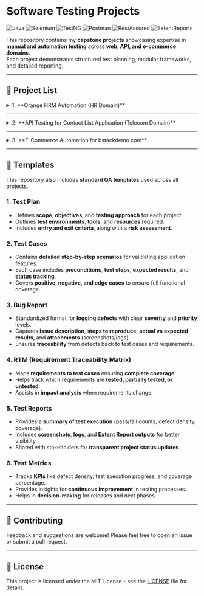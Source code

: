 # Software Testing Projects

![Java](https://img.shields.io/badge/Code-Java-blue) 
![Selenium](https://img.shields.io/badge/Automation-Selenium-brightgreen) 
![TestNG](https://img.shields.io/badge/Framework-TestNG-orange) 
![Postman](https://img.shields.io/badge/API-Postman-critical) 
![RestAssured](https://img.shields.io/badge/API-RestAssured-yellowgreen)
![ExtentReports](https://img.shields.io/badge/Reports-ExtentReports-blueviolet)

This repository contains my **capstone projects** showcasing expertise in **manual and automation testing** across **web, API, and e-commerce domains**.  
Each project demonstrates structured test planning, modular frameworks, and detailed reporting.

---

## 📂 Project List

<details>
<summary>1. **Orange HRM Automation (HR Domain)**</summary>

- **Description:**  
  Automated **Login** and **Admin > User Management** modules in OrangeHRM.  
  Implemented a **Page Object Model (POM)** framework with data-driven testing.  
  Enhanced validation using TestNG assertions and generated Extent Reports.  

- **Tech Stack:**  
  `Java` `Selenium WebDriver` `TestNG` `Maven` `Apache POI` `Extent Reports`

- **Key Features:**  
  - POM-based modular framework  
  - Data-driven testing with Excel (Apache POI)  
  - Assertion-based validation with TestNG  
  - Screenshots on failure  
  - Detailed Extent Reports  

- **Screenshots:**  
  ![Extent Report Sample](screenshots/orangehrm_extent.png)  
  *(Add actual screenshot in `screenshots/` folder)*

</details>

---

<details>
<summary>2. **API Testing for Contact List Application (Telecom Domain)**</summary>

- **Description:**  
  API testing for [Contact List Application](https://thinking-tester-contact-list.herokuapp.com/).  
  Covered **authentication, user creation, contact addition, updates, and logout flow** using **Postman** and **Rest Assured**.

- **Tech Stack:**  
  `Postman` `Rest Assured` `Chai Assertions`

- **Key Features:**  
  - Automated API test scripts  
  - Validated **status codes**, **headers**, and **payloads**  
  - Detailed test coverage reports  

- **Screenshots:**  
  ![Postman Report](screenshots/api_postman_report.png)  
  *(Add actual screenshot in `screenshots/` folder)*

</details>

---

<details>
<summary>3. **E-Commerce Automation for bstackdemo.com**</summary>

- **Description:**  
  Designed and implemented a **modular POM-based framework** for [bstackdemo.com](https://bstackdemo.com).  
  Automated **Login**, **Product Filtering**, **Cart Verification**, and **Checkout** flows.  
  Integrated **cross-browser testing** and **reporting**.

- **Tech Stack:**  
  `Java` `Selenium WebDriver` `TestNG` `Maven` `Extent Reports`

- **Key Features:**  
  - Modular POM framework  
  - End-to-end functional automation  
  - Cross-browser testing  
  - Enhanced reporting with Extent Reports  

- **Screenshots:**  
  ![E-commerce Test Report](screenshots/bstack_extent.png)  
  *(Add actual screenshot in `screenshots/` folder)*

</details>

---

## 📑 Templates

This repository also includes **standard QA templates** used across all projects.  

### **1. Test Plan**
- Defines **scope**, **objectives**, and **testing approach** for each project.  
- Outlines **test environments**, **tools**, and **resources** required.  
- Includes **entry and exit criteria**, along with a **risk assessment**.  

### **2. Test Cases**
- Contains **detailed step-by-step scenarios** for validating application features.  
- Each case includes **preconditions**, **test steps**, **expected results**, and **status tracking**.  
- Covers **positive, negative, and edge cases** to ensure full functional coverage.  

### **3. Bug Report**
- Standardized format for **logging defects** with clear **severity** and **priority** levels.  
- Captures **issue description**, **steps to reproduce**, **actual vs expected results**, and **attachments** (screenshots/logs).  
- Ensures **traceability** from defects back to test cases and requirements.  

### **4. RTM (Requirement Traceability Matrix)**
- Maps **requirements to test cases** ensuring **complete coverage**.  
- Helps track which requirements are **tested, partially tested, or untested**.  
- Assists in **impact analysis** when requirements change.  

### **5. Test Reports**
- Provides a **summary of test execution** (pass/fail counts, defect density, coverage).  
- Includes **screenshots**, **logs**, and **Extent Report outputs** for better visibility.  
- Shared with stakeholders for **transparent project status updates**.  

### **6. Test Metrics**
- Tracks **KPIs** like defect density, test execution progress, and coverage percentage.  
- Provides insights for **continuous improvement** in testing processes.  
- Helps in **decision-making** for releases and next phases.  

---

## 🤝 Contributing
Feedback and suggestions are welcome! Please feel free to open an issue or submit a pull request.

---

## 📜 License
This project is licensed under the MIT License - see the [LICENSE](LICENSE) file for details.
